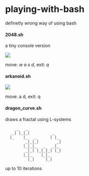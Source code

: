 # playing-with-bash
definetly wrong way of using bash

####   2048.sh
a tiny console version

![](http://i.imgur.com/kEfwyHQ.png)  

move: _w a s d_, exit: _q_

####   arkanoid.sh

![](http://i.imgur.com/oih7cCX.png)  

move: a d, exit: q

####   dragon_curve.sh
draws a fractal using L-systems
```
     _   _
   _| |_|_|          _
  |_    |_   _      | |_
         _|_|_|        _|
        |_|_|_   _   _|_
         _|_| |_|_|_| |_|
        |_|_    |_|_
          |_|     |_|
```
up to 10 iterations
